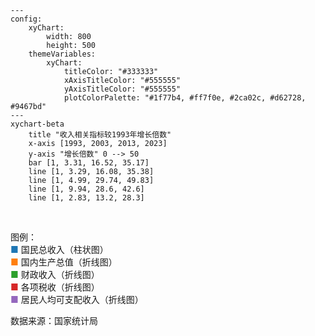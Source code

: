 ```mermaid
---
config:
    xyChart:
        width: 800
        height: 500
    themeVariables:
        xyChart:
            titleColor: "#333333"
            xAxisTitleColor: "#555555"
            yAxisTitleColor: "#555555"
            plotColorPalette: "#1f77b4, #ff7f0e, #2ca02c, #d62728, #9467bd"
---
xychart-beta
    title "收入相关指标较1993年增长倍数"
    x-axis [1993, 2003, 2013, 2023]
    y-axis "增长倍数" 0 --> 50
    bar [1, 3.31, 16.52, 35.17]
    line [1, 3.29, 16.08, 35.38]
    line [1, 4.99, 29.74, 49.83]
    line [1, 9.94, 28.6, 42.6]
    line [1, 2.83, 13.2, 28.3]
```
<br>

图例：<br>
<span style="color:#1f77b4; font-weight:bold;">■</span> 国民总收入（柱状图）<br>
<span style="color:#ff7f0e; font-weight:bold;">■</span> 国内生产总值（折线图）<br>
<span style="color:#2ca02c; font-weight:bold;">■</span> 财政收入（折线图）<br>
<span style="color:#d62728; font-weight:bold;">■</span> 各项税收（折线图）<br>
<span style="color:#9467bd; font-weight:bold;">■</span> 居民人均可支配收入（折线图）<br>

数据来源：国家统计局